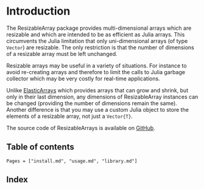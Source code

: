 # Introduction

The ResizableArray package provides multi-dimensional arrays which are
resizable and which are intended to be as efficient as Julia arrays.  This
circumvents the Julia limitation that only uni-dimensional arrays (of type
`Vector`) are resizable.  The only restriction is that the number of dimensions
of a resizable array must be left unchanged.

Resizable arrays may be useful in a variety of situations.  For instance to
avoid re-creating arrays and therefore to limit the calls to Julia garbage
collector which may be very costly for real-time applications.

Unlike [ElasticArrays](https://github.com/JuliaArrays/ElasticArrays.jl) which
provides arrays that can grow and shrink, but only in their last dimension, any
dimensions of ResizableArray instances can be changed (providing the number of
dimensions remain the same).  Another difference is that you may use a custom
Julia object to store the elements of a resizable array, not just a
`Vector{T}`.

The source code of ResizableArrays is available on
[GitHub](https://github.com/emmt/ResizableArrays.jl).


## Table of contents

```@contents
Pages = ["install.md", "usage.md", "library.md"]
```

## Index

```@index
```
